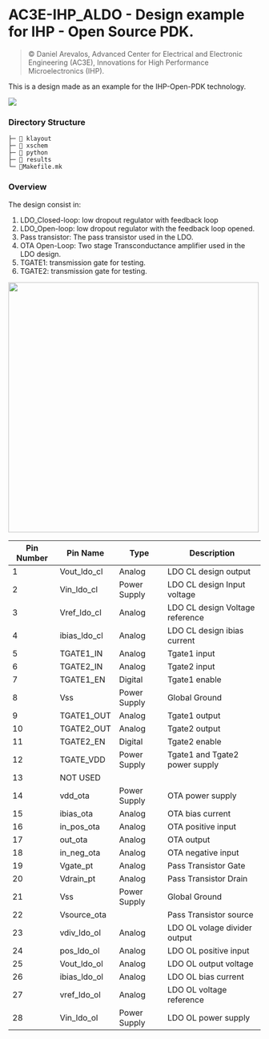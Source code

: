 # AC3E-IHP_ALDO - Design example for IHP - Open Source PDK.

> © Daniel Arevalos, Advanced Center for Electrical and Electronic Engineering (AC3E), Innovations for High Performance Microelectronics (IHP).

This is a design made as an example for the IHP-Open-PDK technology.

![](docs/source/fig/LDO_AC3E_nofill.png)

### Directory Structure

```
├─ 📁 klayout
├─ 📁 xschem
├─ 📁 python
├─ 📁 results
└─ 📄Makefile.mk
```

### Overview

The design consist in:

1. LDO_Closed-loop: low dropout regulator with feedback loop 
2. LDO_Open-loop: low dropout regulator with the feedback loop opened.
3. Pass transistor: The pass transistor used in the LDO. 
4. OTA Open-Loop: Two stage Transconductance amplifier used in the LDO design.
5. TGATE1: transmission gate for testing.
6. TGATE2: transmission gate for testing. 

<img width="500" src="docs/source/fig/LDO_AC3E_designs.png">

Pin Number | Pin Name     | Type         | Description                              |
|------| ------------ | ------------ | ---------------------------------------- |
|1| Vout_ldo_cl  | Analog       | LDO CL design output            |
|2| Vin_ldo_cl   | Power Supply | LDO CL design Input voltage     |
|3| Vref_ldo_cl  | Analog       | LDO CL design Voltage reference |
|4| ibias_ldo_cl | Analog       | LDO CL design ibias current     |
|5| TGATE1_IN    | Analog       | Tgate1 input                             |
|6| TGATE2_IN    | Analog       | Tgate2 input                             |
|7| TGATE1_EN    | Digital      | Tgate1 enable                            |
|8| Vss          | Power Supply | Global Ground                            |
|9| TGATE1_OUT   | Analog       | Tgate1 output                            |
|10| TGATE2_OUT   | Analog       | Tgate2 output                            |
|11| TGATE2_EN    | Digital      | Tgate2 enable                            |
|12| TGATE_VDD    | Power Supply | Tgate1 and Tgate2 power supply           |
|13| NOT USED     |              |                                          |
|14| vdd_ota      | Power Supply | OTA power supply                         |
|15| ibias_ota    | Analog       | OTA bias current                         |
|16| in_pos_ota   | Analog       | OTA positive input                       |
|17| out_ota      | Analog       | OTA output                               |
|18| in_neg_ota   | Analog       | OTA negative input                       |
|19| Vgate_pt     | Analog       | Pass Transistor Gate                     |
|20| Vdrain_pt    | Analog       | Pass Transistor Drain                    |
|21| Vss          | Power Supply | Global Ground                            |
|22| Vsource_ota  |              | Pass Transistor source                   |
|23| vdiv_ldo_ol  | Analog       | LDO OL volage divider output      |
|24| pos_ldo_ol   | Analog       | LDO OL positive input             |
|25| Vout_ldo_ol  | Analog       | LDO OL output voltage             |
|26| ibias_ldo_ol | Analog       | LDO OL bias current               |
|27| vref_ldo_ol  | Analog       | LDO OL voltage reference          |
|28| Vin_ldo_ol   | Power Supply | LDO OL power supply               |


